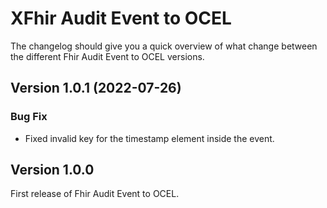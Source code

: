 # XFhir Audit Event to OCEL

The changelog should give you a quick overview of what change between the different Fhir Audit Event to OCEL versions.

## Version 1.0.1 (2022-07-26)

### Bug Fix

- Fixed invalid key for the timestamp element inside the event.

## Version 1.0.0

First release of Fhir Audit Event to OCEL.